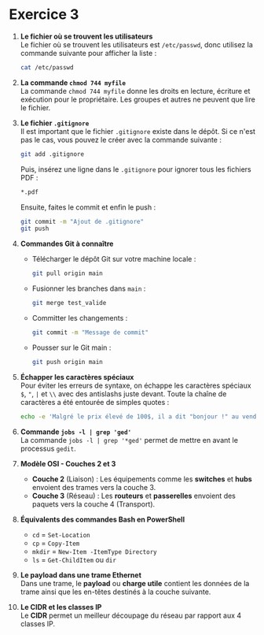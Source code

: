 # Exercice 3

1. **Le fichier où se trouvent les utilisateurs**  
   Le fichier où se trouvent les utilisateurs est `/etc/passwd`, donc utilisez la commande suivante pour afficher la liste :  
   ```bash
   cat /etc/passwd
   ```

2. **La commande `chmod 744 myfile`**  
   La commande `chmod 744 myfile` donne les droits en lecture, écriture et exécution pour le propriétaire. Les groupes et autres ne peuvent que lire le fichier.

3. **Le fichier `.gitignore`**  
   Il est important que le fichier `.gitignore` existe dans le dépôt. Si ce n'est pas le cas, vous pouvez le créer avec la commande suivante :  
   ```bash
   git add .gitignore
   ```  
   Puis, insérez une ligne dans le `.gitignore` pour ignorer tous les fichiers PDF :  
   ```txt
   *.pdf
   ```  
   Ensuite, faites le commit et enfin le push :
   ```bash
   git commit -m "Ajout de .gitignore"
   git push
   ```

4. **Commandes Git à connaître**  
   - Télécharger le dépôt Git sur votre machine locale :  
     ```bash
     git pull origin main
     ```  
   - Fusionner les branches dans `main` :  
     ```bash
     git merge test_valide
     ```  
   - Committer les changements :  
     ```bash
     git commit -m "Message de commit"
     ```  
   - Pousser sur le Git main :  
     ```bash
     git push origin main
     ```

5. **Échapper les caractères spéciaux**  
   Pour éviter les erreurs de syntaxe, on échappe les caractères spéciaux `$`, `"`, `|` et `\\` avec des antislashs juste devant. Toute la chaîne de caractères a été entourée de simples quotes :  
   ```bash
   echo -e 'Malgré le prix élevé de 100$, il a dit "bonjour !" au vendeur :\n- "Bonjour est-ce que ce clavier fonctionne bien ?"\n- "Évidemment ! On peut tout écrire avec, que ce soit des pipe | ou bien des backslash \\\\ !"\n- "Même des tildes ~ ?"\n- "Évidemment !"'
   ```

6. **Commande `jobs -l | grep 'ged'`**  
   La commande `jobs -l | grep '*ged'` permet de mettre en avant le processus `gedit`.

7. **Modèle OSI - Couches 2 et 3**  
   - **Couche 2** (Liaison) : Les équipements comme les **switches** et **hubs** envoient des trames vers la couche 3.  
   - **Couche 3** (Réseau) : Les **routeurs** et **passerelles** envoient des paquets vers la couche 4 (Transport).

8. **Équivalents des commandes Bash en PowerShell**  
   - `cd` = `Set-Location`  
   - `cp` = `Copy-Item`  
   - `mkdir` = `New-Item -ItemType Directory`  
   - `ls` = `Get-ChildItem` ou `dir`

9. **Le payload dans une trame Ethernet**  
   Dans une trame, le **payload** ou **charge utile** contient les données de la trame ainsi que les en-têtes destinés à la couche suivante.

10. **Le CIDR et les classes IP**  
    Le **CIDR** permet un meilleur découpage du réseau par rapport aux 4 classes IP.

